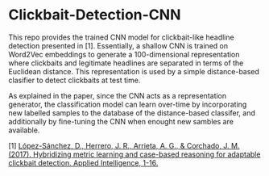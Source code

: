 # Clickbait-Detection-CNN

This repo provides the trained CNN model for clickbait-like headline detection presented in [1]. Essentially, a shallow CNN is trained on Word2Vec embeddings to generate a 100-dimensional representation where clickbaits and legitimate headlines are separated in terms of the Euclidean distance. This representation is used by a simple distance-based clasifier to detect clickbaits at test time. 


As explained in the paper, since the CNN acts as a representation generator, the classification model can learn over-time by incorporating new labelled samples to the database of the distance-based classifer, and additionally by fine-tuning the CNN when enought new sambles are available.

[1] [López-Sánchez, D., Herrero, J. R., Arrieta, A. G., & Corchado, J. M. (2017). Hybridizing metric learning and case-based reasoning for adaptable clickbait detection. Applied Intelligence, 1-16.
](https://link.springer.com/content/pdf/10.1007/s10489-017-1109-7.pdf)
